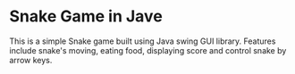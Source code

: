 # Snake Game in Jave
This is a simple Snake game built using Java swing GUI library. Features include snake's moving, eating food, displaying score and control snake by arrow keys.
